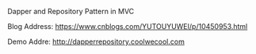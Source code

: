 Dapper and Repository Pattern in MVC 

Blog Address: https://www.cnblogs.com/YUTOUYUWEI/p/10450953.html

Demo Addre: http://dapperrepository.coolwecool.com
